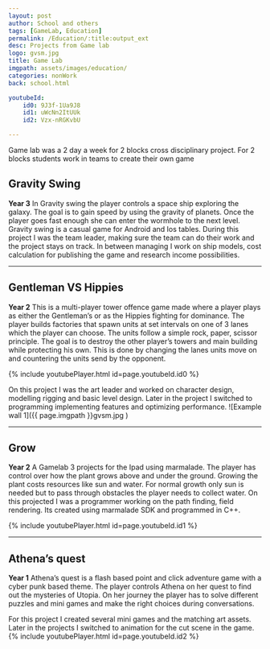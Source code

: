 ```yaml
---
layout: post
author: School and others
tags: [GameLab, Education]
permalink: /Education/:title:output_ext
desc: Projects from Game lab
logo: gvsm.jpg
title: Game Lab
imgpath: assets/images/education/
categories: nonWork
back: school.html

youtubeId: 
    id0: 9J3f-1Ua9J8
    id1: uWcNn2ItUUk
    id2: Vzx-nRGKvbU

---
```

Game lab was a 2 day a week for 2 blocks cross disciplinary project.
For 2 blocks students work in teams to create their own game


## Gravity Swing
**Year 3**
In Gravity swing the player controls a space ship exploring the galaxy. The goal is to gain speed by using the gravity of planets. Once the player goes fast enough she can enter the wormhole to the next level. Gravity swing is a casual game for Android and Ios tables.
During this project I was the team leader, making sure the team can do their work and the project stays on track.
In between managing I work on ship models, cost calculation for publishing the game and research income possibilities.
<hr>

## Gentleman VS Hippies
**Year 2**
This is a multi-player tower offence game made where a player plays as either the Gentleman’s or as the Hippies fighting for dominance. The player builds factories that spawn units at set intervals on one of 3 lanes which the player can choose. The units follow a simple rock, paper, scissor principle. The goal is to destroy the other player’s towers and main building while protecting his own. This is done by changing the lanes units move on and countering the units send by the opponent.  

{% include youtubePlayer.html id=page.youtubeId.id0 %}

On this project I was the art leader and worked on character design, modelling rigging and basic level design. Later in the project I switched to programming implementing features and optimizing performance.
![Example wall 1]({{ page.imgpath }}gvsm.jpg )
<hr>

## Grow
**Year 2**
A Gamelab 3 projects for the Ipad using marmalade. The player has control over how the plant grows above and under the ground. Growing the plant costs resources like sun and water. For normal growth only sun is needed but to pass through obstacles the player needs to collect water.
On this projected I was a programmer working on the path finding, field rendering. Its created using marmalade SDK and programmed in C++.

{% include youtubePlayer.html id=page.youtubeId.id1 %}
<hr>

## Athena’s quest
**Year 1**
Athena’s quest is a flash based point and click adventure game with a cyber punk based theme. The player controls Athena on her quest to find out the mysteries of Utopia. On her journey the player has to solve different puzzles and mini games and make the right choices during conversations.

For this project I created several mini games and the matching art assets. Later in the projects I switched to animation for the cut scene in the game.
{% include youtubePlayer.html id=page.youtubeId.id2 %} 